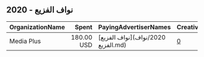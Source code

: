 ## 2020 - نواف الفزيع 
|OrganizationName|Spent|PayingAdvertiserNames|CreativeUrls|Impressions|Genders|AgeBrackets|CountryCodes|BillingAddresses|CandidateBallotInformation|
|:---|---:|:---|:---|---:|:---|:---|:---|:---|:---|
|Media Plus|180.00 USD|[نواف الفزيع](2020/نواف الفزيع.md)|[0](https://www.snap.com/political-ads/asset/f68bf9cac0ac16ba738f66c10fa6dbea171518e7c800d4a709af220530a6fb7e?mediaType=mp4)|127,475||20+|kuwait|"Kuwait - Salmiya,Kuwait,13140,KW"|Nawaf El Fazee|
